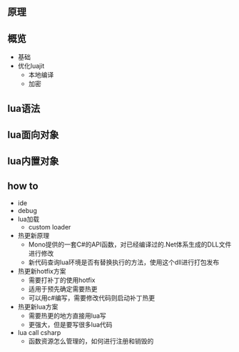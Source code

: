 ## 原理
## 

## 概览
- 基础
- 优化luajit
  - 本地编译
  - 加密

## lua语法

## lua面向对象

## lua内置对象

## how to
- ide
- debug
- lua加载
  - custom loader
- 热更新原理
  - Mono提供的一套C#的API函数，对已经编译过的.Net体系生成的DLL文件进行修改
  - 新代码查询lua环境是否有替换执行的方法，使用这个dll进行打包发布
- 热更新hotfix方案
  - 需要打补丁的使用hotfix
  - 适用于预先确定需要热更
  - 可以用c#编写，需要修改代码则启动补丁热更
- 热更新lua方案
  - 需要热更的地方直接用lua写
  - 更强大，但是要写很多lua代码
- lua call csharp
  - 函数资源怎么管理的，如何进行注册和销毁的